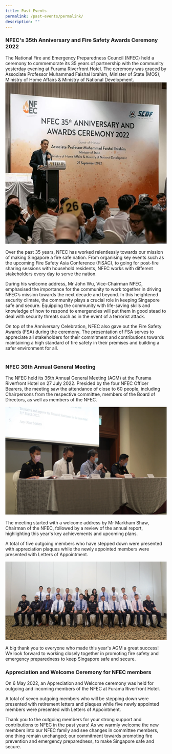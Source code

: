 ```yaml
---
title: Past Events
permalink: /past-events/permalink/
description: ""
---
```

### NFEC's 35th Anniversary and Fire Safety Awards Ceremony 2022

The National Fire and Emergency Preparedness Council (NFEC) held a ceremony to commemorate its 35 years of partnership with the community yesterday evening at Furama Riverfront Hotel. The ceremony was graced by Associate Professor Muhammad Faishal Ibrahim, Minister of State (MOS), Ministry of Home Affairs &amp; Ministry of National Development.
<br>
![](/images/nfec%20mos1.png)

Over the past 35 years, NFEC has worked relentlessly towards our mission of making Singapore a fire safe nation. From organising key events such as the upcoming Fire Safety Asia Conference (FiSAC), to going for post-fire sharing sessions with household residents, NFEC works with different stakeholders every day to serve the nation.

During his welcome address, Mr John Wu, Vice-Chairman NFEC, emphasised the importance for the community to work together in driving NFEC’s mission towards the next decade and beyond. In this heightened security climate, the community plays a crucial role in keeping Singapore safe and secure. Equipping the community with life-saving skills and knowledge of how to respond to emergencies will put them in good stead to deal with security threats such as in the event of a terrorist attack.

On top of the Anniversary Celebration, NFEC also gave out the Fire Safety Awards (FSA) during the ceremony. The presentation of FSA serves to appreciate all stakeholders for their commitment and contributions towards maintaining a high standard of fire safety in their premises and building a safer environment for all.
<br>
<br>
### NFEC 36th Annual General Meeting

The NFEC held its 36th Annual General Meeting (AGM) at the Furama Riverfront Hotel on 27 July 2022. Presided by the four NFEC Officer Bearers, the meeting saw the attendance of close to 60 people, including Chairpersons from the respective committee, members of the Board of Directors, as well as members of the NFEC.

![](/images/nfec%20meeting.png)

The meeting started with a welcome address by Mr Markham Shaw, Chairman of the NFEC, followed by a review of the annual report, highlighting this year's key achievements and upcoming plans.

A total of five outgoing members who have stepped down were presented with appreciation plaques while the newly appointed members were presented with Letters of Appointment.

![](/images/nfec%20committee.png)

A big thank you to everyone who made this year's AGM a great success! We look forward to working closely together in promoting fire safety and emergency preparedness to keep Singapore safe and secure.
<br>

### Appreciation and Welcome Ceremony for NFEC members

On 6 May 2022, an Appreciation and Welcome ceremony was held for outgoing and incoming members of the NFEC at Furama Riverfront Hotel.

A total of seven outgoing members who will be stepping down were presented with retirement letters and plaques while five newly appointed members were presented with Letters of Appointment.&nbsp;

Thank you to the outgoing members for your strong support and contributions to NFEC in the past years! As we warmly welcome the new members into our NFEC family and see changes in committee members, one thing remain unchanged; our commitment towards promoting fire prevention and emergency preparedness, to make Singapore safe and secure.

